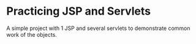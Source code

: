
# Practicing JSP and Servlets

A simple project with 1 JSP and several servlets to demonstrate common work of the objects.

